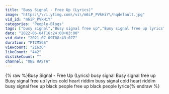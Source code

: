 ```yaml
---
title: "Busy Signal - Free Up (Lyrics)"
image: "https:\/\/i.ytimg.com\/vi\/m6iP_PVkHiY\/hqdefault.jpg"
vid_id: "m6iP_PVkHiY"
categories: "People-Blogs"
tags: ["busy signal","Busy signal free up","Busy signal free up lyrics"]
date: "2022-06-04T16:24:00+03:00"
vid_date: "2021-07-09T08:43:07Z"
duration: "PT2M56S"
viewcount: "21630"
likeCount: "442"
dislikeCount: ""
channel: "ONE RASTA"
---
```

{% raw %}Busy Signal - Free Up (Lyrics) busy signal Busy signal free up Busy signal free up lyrics cold heart riddim busy signal cold heart riddim busy signal free up black people free up black people lyrics{% endraw %}
